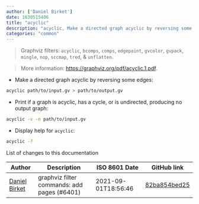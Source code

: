 ```yaml
---
author: ['Daniel Birket']
date: 1630515406
title: "acyclic"
description: "acyclic, Make a directed graph acyclic by reversing some edges."
categories: "common"
---
```

> Graphviz filters: `acyclic`, `bcomps`, `comps`, `edgepaint`, `gvcolor`, `gvpack`, `mingle`, `nop`, `sccmap`, `tred`, & `unflatten`.

> More information: <https://graphviz.org/pdf/acyclic.1.pdf>.

- Make a directed graph acyclic by reversing some edges:

```bash
acyclic path/to/input.gv > path/to/output.gv
```

- Print if a graph is acyclic, has a cycle, or is undirected, producing no output graph:

```bash
acyclic -v -n path/to/input.gv
```

- Display help for `acyclic`:

```bash
acyclic -?
```
List of changes to this documentation


Author | Description | ISO 8601 Date | GitHub link
------|-----|-----|-----
[Daniel Birket](mailto:danielb@birket.com) | graphviz filter commands: add pages (#6401) | 2021-09-01T18:56:46 | [82ba854bed25](https://github.com/tldr-pages/tldr/commit/82ba854bed25dc95a93aec9bdbc5e97f7badf080)

